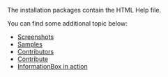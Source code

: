 The installation packages contain the HTML Help file. 

You can find some additional topic below:
* [Screenshots](Screenshots.md)
* [Samples](Samples.md)
* [Contributors](Contributors.md)
* [Contribute](Contribute.md)
* [InformationBox in action](InformationBox-in-action.md)
